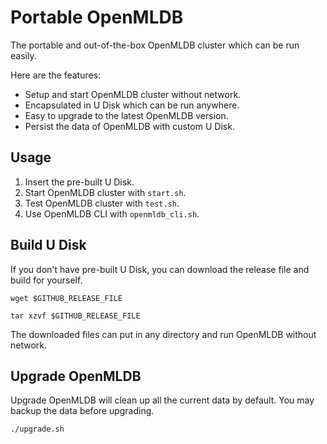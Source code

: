 # Portable OpenMLDB

The portable and out-of-the-box OpenMLDB cluster which can be run easily.

Here are the features:

* Setup and start OpenMLDB cluster without network.
* Encapsulated in U Disk which can be run anywhere.
* Easy to upgrade to the latest OpenMLDB version.
* Persist the data of OpenMLDB with custom U Disk.

## Usage

1. Insert the pre-built U Disk.
2. Start OpenMLDB cluster with `start.sh`.
3. Test OpenMLDB cluster with `test.sh`.
4. Use OpenMLDB CLI with `openmldb_cli.sh`.

## Build U Disk

If you don't have pre-built U Disk, you can download the release file and build for yourself.

```
wget $GITHUB_RELEASE_FILE

tar xzvf $GITHUB_RELEASE_FILE
```

The downloaded files can put in any directory and run OpenMLDB without network.

## Upgrade OpenMLDB

Upgrade OpenMLDB will clean up all the current data by default. You may backup the data before upgrading.

```
./upgrade.sh
```

